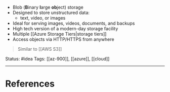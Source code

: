 - ﻿﻿Blob (**B**inary **l**arge **ob**ject) storage
- ﻿﻿Designed to store unstructured data:
	- ﻿﻿text, video, or images
- ﻿﻿Ideal for serving images, videos, documents, and backups
- ﻿﻿High tech version of a modern-day storage facility
- ﻿﻿Multiple [[Azure Storage Tiers|storage tiers]]
- ﻿﻿Access objects via HTTP/HTTPS from anywhere

> Similar to [[AWS S3]]

Status: #idea
Tags: [[az-900]], [[azure]], [[cloud]]

---
# References